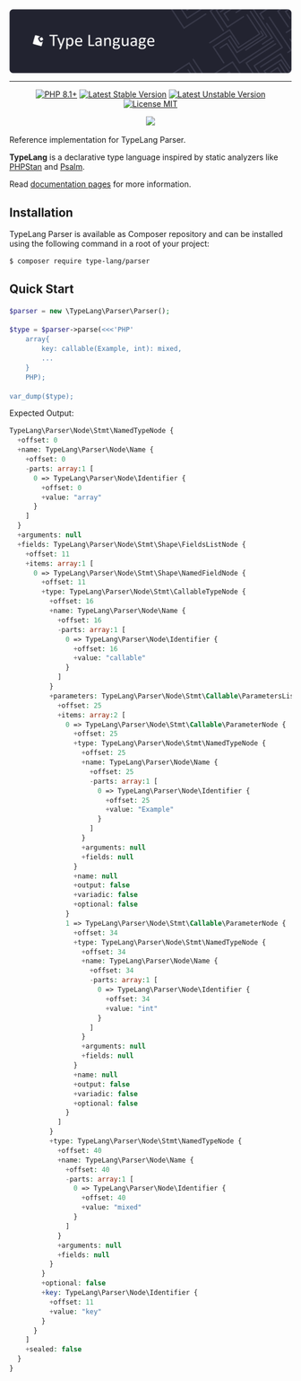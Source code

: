 <a href="https://github.com/php-type-language" target="_blank">
    <img align="center" src="https://github.com/php-type-language/.github/blob/master/assets/dark.png?raw=true">
</a>

---

<p align="center">
    <a href="https://packagist.org/packages/type-lang/parser"><img src="https://poser.pugx.org/type-lang/parser/require/php?style=for-the-badge" alt="PHP 8.1+"></a>
    <a href="https://packagist.org/packages/type-lang/parser"><img src="https://poser.pugx.org/type-lang/parser/version?style=for-the-badge" alt="Latest Stable Version"></a>
    <a href="https://packagist.org/packages/type-lang/parser"><img src="https://poser.pugx.org/type-lang/parser/v/unstable?style=for-the-badge" alt="Latest Unstable Version"></a>
    <a href="https://raw.githubusercontent.com/php-type-language/parser/blob/master/LICENSE"><img src="https://poser.pugx.org/type-lang/parser/license?style=for-the-badge" alt="License MIT"></a>
</p>
<p align="center">
    <a href="https://github.com/php-type-language/parser/actions"><img src="https://github.com/php-type-language/parser/workflows/tests/badge.svg"></a>
</p>

Reference implementation for TypeLang Parser.

**TypeLang** is a declarative type language inspired by static analyzers
like [PHPStan](https://phpstan.org/) and [Psalm](https://psalm.dev/docs/).

Read [documentation pages](https://phpdoc.io) for more information.

## Installation

TypeLang Parser is available as Composer repository and can be installed
using the following command in a root of your project:

```sh
$ composer require type-lang/parser
```

## Quick Start

```php
$parser = new \TypeLang\Parser\Parser();

$type = $parser->parse(<<<'PHP'
    array{
        key: callable(Example, int): mixed,
        ...
    }
    PHP);

var_dump($type);
```

Expected Output:

```php
TypeLang\Parser\Node\Stmt\NamedTypeNode {
  +offset: 0
  +name: TypeLang\Parser\Node\Name {
    +offset: 0
    -parts: array:1 [
      0 => TypeLang\Parser\Node\Identifier {
        +offset: 0
        +value: "array"
      }
    ]
  }
  +arguments: null
  +fields: TypeLang\Parser\Node\Stmt\Shape\FieldsListNode {
    +offset: 11
    +items: array:1 [
      0 => TypeLang\Parser\Node\Stmt\Shape\NamedFieldNode {
        +offset: 11
        +type: TypeLang\Parser\Node\Stmt\CallableTypeNode {
          +offset: 16
          +name: TypeLang\Parser\Node\Name {
            +offset: 16
            -parts: array:1 [
              0 => TypeLang\Parser\Node\Identifier {
                +offset: 16
                +value: "callable"
              }
            ]
          }
          +parameters: TypeLang\Parser\Node\Stmt\Callable\ParametersListNode {
            +offset: 25
            +items: array:2 [
              0 => TypeLang\Parser\Node\Stmt\Callable\ParameterNode {
                +offset: 25
                +type: TypeLang\Parser\Node\Stmt\NamedTypeNode {
                  +offset: 25
                  +name: TypeLang\Parser\Node\Name {
                    +offset: 25
                    -parts: array:1 [
                      0 => TypeLang\Parser\Node\Identifier {
                        +offset: 25
                        +value: "Example"
                      }
                    ]
                  }
                  +arguments: null
                  +fields: null
                }
                +name: null
                +output: false
                +variadic: false
                +optional: false
              }
              1 => TypeLang\Parser\Node\Stmt\Callable\ParameterNode {
                +offset: 34
                +type: TypeLang\Parser\Node\Stmt\NamedTypeNode {
                  +offset: 34
                  +name: TypeLang\Parser\Node\Name {
                    +offset: 34
                    -parts: array:1 [
                      0 => TypeLang\Parser\Node\Identifier {
                        +offset: 34
                        +value: "int"
                      }
                    ]
                  }
                  +arguments: null
                  +fields: null
                }
                +name: null
                +output: false
                +variadic: false
                +optional: false
              }
            ]
          }
          +type: TypeLang\Parser\Node\Stmt\NamedTypeNode {
            +offset: 40
            +name: TypeLang\Parser\Node\Name {
              +offset: 40
              -parts: array:1 [
                0 => TypeLang\Parser\Node\Identifier {
                  +offset: 40
                  +value: "mixed"
                }
              ]
            }
            +arguments: null
            +fields: null
          }
        }
        +optional: false
        +key: TypeLang\Parser\Node\Identifier {
          +offset: 11
          +value: "key"
        }
      }
    ]
    +sealed: false
  }
}
```
